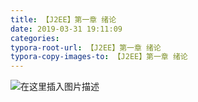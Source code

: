 ```yaml
---
title: 【J2EE】第一章 绪论
date: 2019-03-31 19:11:09
categories:
typora-root-url: 【J2EE】第一章 绪论
typora-copy-images-to: 【J2EE】第一章 绪论
---
```


![在这里插入图片描述](https://img-blog.csdnimg.cn/20190331191044668.png?x-oss-process=image/watermark,type_ZmFuZ3poZW5naGVpdGk,shadow_10,text_aHR0cHM6Ly9ibG9nLmNzZG4ubmV0L2t4YmsxMDA=,size_16,color_FFFFFF,t_70)
